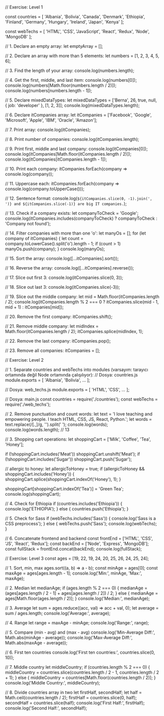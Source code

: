 // Exercise: Level 1

const countries = [
  'Albania',
  'Bolivia',
  'Canada',
  'Denmark',
  'Ethiopia',
  'Finland',
  'Germany',
  'Hungary',
  'Ireland',
  'Japan',
  'Kenya'
];

const webTechs = [
  'HTML',
  'CSS',
  'JavaScript',
  'React',
  'Redux',
  'Node',
  'MongoDB'
];

// 1. Declare an empty array:
let emptyArray = [];

// 2. Declare an array with more than 5 elements:
let numbers = [1, 2, 3, 4, 5, 6];

// 3. Find the length of your array:
console.log(numbers.length);

// 4. Get the first, middle, and last item:
console.log(numbers[0]);
console.log(numbers[Math.floor(numbers.length / 2)]);
console.log(numbers[numbers.length - 1]);

// 5. Declare mixedDataTypes:
let mixedDataTypes = ['Berna', 26, true, null, { job: 'developer' }, [1, 2, 3]];
console.log(mixedDataTypes.length);

// 6. Declare itCompanies array:
let itCompanies = ['Facebook', 'Google', 'Microsoft', 'Apple', 'IBM', 'Oracle', 'Amazon'];

// 7. Print array:
console.log(itCompanies);

// 8. Print number of companies:
console.log(itCompanies.length);

// 9. Print first, middle and last company:
console.log(itCompanies[0]);
console.log(itCompanies[Math.floor(itCompanies.length / 2)]);
console.log(itCompanies[itCompanies.length - 1]);

// 10. Print each company:
itCompanies.forEach(company => console.log(company));

// 11. Uppercase each:
itCompanies.forEach(company => console.log(company.toUpperCase()));

// 12. Sentence format:
console.log(`${itCompanies.slice(0, -1).join(', ')} and ${itCompanies.slice(-1)} are big IT companies.`);

// 13. Check if a company exists:
let companyToCheck = 'Google';
console.log(itCompanies.includes(companyToCheck) ? companyToCheck : 'Company not found');

// 14. Filter companies with more than one 'o':
let manyOs = [];
for (let company of itCompanies) {
  let count = company.toLowerCase().split('o').length - 1;
  if (count > 1) manyOs.push(company);
}
console.log(manyOs);

// 15. Sort the array:
console.log([...itCompanies].sort());

// 16. Reverse the array:
console.log([...itCompanies].reverse());

// 17. Slice out first 3:
console.log(itCompanies.slice(0, 3));

// 18. Slice out last 3:
console.log(itCompanies.slice(-3));

// 19. Slice out the middle company:
let mid = Math.floor(itCompanies.length / 2);
console.log(itCompanies.length % 2 === 0 ? itCompanies.slice(mid - 1, mid + 1) : itCompanies[mid]);

// 20. Remove the first company:
itCompanies.shift();

// 21. Remove middle company:
let midIndex = Math.floor(itCompanies.length / 2);
itCompanies.splice(midIndex, 1);

// 22. Remove the last company:
itCompanies.pop();

// 23. Remove all companies:
itCompanies = [];

// Exercise: Level 2

// 1. Separate countries and webTechs into modules (varsayım: tarayıcı ortamında değil Node ortamında çalışılıyor):
// Dosya: countries.js
module.exports = [ 'Albania', 'Bolivia', ... ];

// Dosya: web_techs.js
module.exports = [ 'HTML', 'CSS', ... ];

// Dosya: main.js
const countries = require('./countries');
const webTechs = require('./web_techs');

// 2. Remove punctuation and count words:
let text = 'I love teaching and empowering people. I teach HTML, CSS, JS, React, Python.';
let words = text.replace(/[.,]/g, '').split(' ');
console.log(words);
console.log(words.length); // 13

// 3. Shopping cart operations:
let shoppingCart = ['Milk', 'Coffee', 'Tea', 'Honey'];

if (!shoppingCart.includes('Meat')) shoppingCart.unshift('Meat');
if (!shoppingCart.includes('Sugar')) shoppingCart.push('Sugar');

// allergic to honey:
let allergicToHoney = true;
if (allergicToHoney && shoppingCart.includes('Honey')) {
  shoppingCart.splice(shoppingCart.indexOf('Honey'), 1);
}

shoppingCart[shoppingCart.indexOf('Tea')] = 'Green Tea';
console.log(shoppingCart);

// 4. Check for Ethiopia
if (countries.includes('Ethiopia')) {
  console.log('ETHIOPIA');
} else {
  countries.push('Ethiopia');
}

// 5. Check for Sass
if (webTechs.includes('Sass')) {
  console.log('Sass is a CSS preprocess');
} else {
  webTechs.push('Sass');
  console.log(webTechs);
}

// 6. Concatenate frontend and backend
const frontEnd = ['HTML', 'CSS', 'JS', 'React', 'Redux'];
const backEnd = ['Node', 'Express', 'MongoDB'];
const fullStack = frontEnd.concat(backEnd);
console.log(fullStack);

// Exercise: Level 3
const ages = [19, 22, 19, 24, 20, 25, 26, 24, 25, 24];

// 1. Sort, min, max
ages.sort((a, b) => a - b);
const minAge = ages[0];
const maxAge = ages[ages.length - 1];
console.log('Min:', minAge, 'Max:', maxAge);

// 2. Median
let medianAge;
if (ages.length % 2 === 0) {
  medianAge = (ages[ages.length / 2 - 1] + ages[ages.length / 2]) / 2;
} else {
  medianAge = ages[Math.floor(ages.length / 2)];
}
console.log('Median:', medianAge);

// 3. Average
let sum = ages.reduce((acc, val) => acc + val, 0);
let average = sum / ages.length;
console.log('Average:', average);

// 4. Range
let range = maxAge - minAge;
console.log('Range:', range);

// 5. Compare (min - avg) and (max - avg)
console.log('Min-Average Diff:', Math.abs(minAge - average));
console.log('Max-Average Diff:', Math.abs(maxAge - average));

// 6. First ten countries
console.log('First ten countries:', countries.slice(0, 10));

// 7. Middle country
let middleCountry;
if (countries.length % 2 === 0) {
  middleCountry = countries.slice(countries.length / 2 - 1, countries.length / 2 + 1);
} else {
  middleCountry = countries[Math.floor(countries.length / 2)];
}
console.log('Middle Country:', middleCountry);

// 8. Divide countries array in two
let firstHalf, secondHalf;
let half = Math.ceil(countries.length / 2);
firstHalf = countries.slice(0, half);
secondHalf = countries.slice(half);
console.log('First Half:', firstHalf);
console.log('Second Half:', secondHalf);


